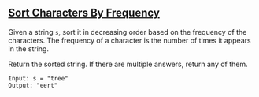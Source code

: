## [Sort Characters By Frequency](https://leetcode.com/problems/sort-characters-by-frequency/description/)

Given a string `s`, sort it in decreasing order based on the frequency of the characters. The frequency of a character is the number of times it appears in the string.

Return the sorted string. If there are multiple answers, return any of them.


```
Input: s = "tree"
Output: "eert"
```
